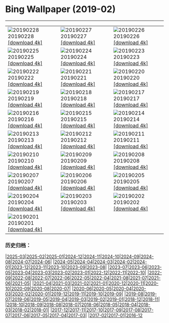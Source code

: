 # Bing Wallpaper (2019-02)
**************

<table><tr><td><img class="wallpaper" src="https://www.bing.com/az/hprichbg/rb/HZMB_EN-US5552546476_1920x1080.jpg" alt="20190228"> 20190228 <a class="wallpaper_link" href="https://www.bing.com/az/hprichbg/rb/HZMB_EN-US5552546476_UHD.jpg">[download 4k]</a></td><td><img class="wallpaper" src="https://www.bing.com/az/hprichbg/rb/PolarBearDay_EN-US4843695148_1920x1080.jpg" alt="20190227"> 20190227 <a class="wallpaper_link" href="https://www.bing.com/az/hprichbg/rb/PolarBearDay_EN-US4843695148_UHD.jpg">[download 4k]</a></td><td><img class="wallpaper" src="https://www.bing.com/az/hprichbg/rb/WinterGrand_EN-US4797319119_1920x1080.jpg" alt="20190226"> 20190226 <a class="wallpaper_link" href="https://www.bing.com/az/hprichbg/rb/WinterGrand_EN-US4797319119_UHD.jpg">[download 4k]</a></td></tr><tr><td><img class="wallpaper" src="https://www.bing.com/az/hprichbg/rb/CumulusCaribbean_EN-US4741959519_1920x1080.jpg" alt="20190225"> 20190225 <a class="wallpaper_link" href="https://www.bing.com/az/hprichbg/rb/CumulusCaribbean_EN-US4741959519_UHD.jpg">[download 4k]</a></td><td><img class="wallpaper" src="https://www.bing.com/th?id=OHR.OldTownTallinn_EN-US4682886396_1920x1080.jpg" alt="20190224"> 20190224 <a class="wallpaper_link" href="https://www.bing.com/th?id=OHR.OldTownTallinn_EN-US4682886396_UHD.jpg">[download 4k]</a></td><td><img class="wallpaper" src="https://www.bing.com/az/hprichbg/rb/ChamonixWalkway_EN-US4624018055_1920x1080.jpg" alt="20190223"> 20190223 <a class="wallpaper_link" href="https://www.bing.com/az/hprichbg/rb/ChamonixWalkway_EN-US4624018055_UHD.jpg">[download 4k]</a></td></tr><tr><td><img class="wallpaper" src="https://www.bing.com/az/hprichbg/rb/PlatteRiver_EN-US4569107551_1920x1080.jpg" alt="20190222"> 20190222 <a class="wallpaper_link" href="https://www.bing.com/az/hprichbg/rb/PlatteRiver_EN-US4569107551_UHD.jpg">[download 4k]</a></td><td><img class="wallpaper" src="https://www.bing.com/az/hprichbg/rb/BathBach_EN-US4522882386_1920x1080.jpg" alt="20190221"> 20190221 <a class="wallpaper_link" href="https://www.bing.com/az/hprichbg/rb/BathBach_EN-US4522882386_UHD.jpg">[download 4k]</a></td><td><img class="wallpaper" src="https://www.bing.com/az/hprichbg/rb/RavenWolf_EN-US4433795745_1920x1080.jpg" alt="20190220"> 20190220 <a class="wallpaper_link" href="https://www.bing.com/az/hprichbg/rb/RavenWolf_EN-US4433795745_UHD.jpg">[download 4k]</a></td></tr><tr><td><img class="wallpaper" src="https://www.bing.com/az/hprichbg/rb/PingxiSky_EN-US4395773279_1920x1080.jpg" alt="20190219"> 20190219 <a class="wallpaper_link" href="https://www.bing.com/az/hprichbg/rb/PingxiSky_EN-US4395773279_UHD.jpg">[download 4k]</a></td><td><img class="wallpaper" src="https://www.bing.com/az/hprichbg/rb/StitchedPrez_EN-US4340462131_1920x1080.jpg" alt="20190218"> 20190218 <a class="wallpaper_link" href="https://www.bing.com/az/hprichbg/rb/StitchedPrez_EN-US4340462131_UHD.jpg">[download 4k]</a></td><td><img class="wallpaper" src="https://www.bing.com/az/hprichbg/rb/GBBC_EN-US4296150851_1920x1080.jpg" alt="20190217"> 20190217 <a class="wallpaper_link" href="https://www.bing.com/az/hprichbg/rb/GBBC_EN-US4296150851_UHD.jpg">[download 4k]</a></td></tr><tr><td><img class="wallpaper" src="https://www.bing.com/az/hprichbg/rb/PangolinDay_EN-US4234282940_1920x1080.jpg" alt="20190216"> 20190216 <a class="wallpaper_link" href="https://www.bing.com/az/hprichbg/rb/PangolinDay_EN-US4234282940_UHD.jpg">[download 4k]</a></td><td><img class="wallpaper" src="https://www.bing.com/az/hprichbg/rb/Kamakura_EN-US1906621758_1920x1080.jpg" alt="20190215"> 20190215 <a class="wallpaper_link" href="https://www.bing.com/az/hprichbg/rb/Kamakura_EN-US1906621758_UHD.jpg">[download 4k]</a></td><td><img class="wallpaper" src="https://www.bing.com/az/hprichbg/rb/HeartCranes_EN-US4166665260_1920x1080.jpg" alt="20190214"> 20190214 <a class="wallpaper_link" href="https://www.bing.com/az/hprichbg/rb/HeartCranes_EN-US4166665260_UHD.jpg">[download 4k]</a></td></tr><tr><td><img class="wallpaper" src="https://www.bing.com/az/hprichbg/rb/BeatlesAshram_EN-US4100734529_1920x1080.jpg" alt="20190213"> 20190213 <a class="wallpaper_link" href="https://www.bing.com/az/hprichbg/rb/BeatlesAshram_EN-US4100734529_UHD.jpg">[download 4k]</a></td><td><img class="wallpaper" src="https://www.bing.com/az/hprichbg/rb/UFOMuseum_EN-US4040829577_1920x1080.jpg" alt="20190212"> 20190212 <a class="wallpaper_link" href="https://www.bing.com/az/hprichbg/rb/UFOMuseum_EN-US4040829577_UHD.jpg">[download 4k]</a></td><td><img class="wallpaper" src="https://www.bing.com/az/hprichbg/rb/KomondorKennel_EN-US3977560112_1920x1080.jpg" alt="20190211"> 20190211 <a class="wallpaper_link" href="https://www.bing.com/az/hprichbg/rb/KomondorKennel_EN-US3977560112_UHD.jpg">[download 4k]</a></td></tr><tr><td><img class="wallpaper" src="https://www.bing.com/az/hprichbg/rb/StylusGroove_EN-US3894393576_1920x1080.jpg" alt="20190210"> 20190210 <a class="wallpaper_link" href="https://www.bing.com/az/hprichbg/rb/StylusGroove_EN-US3894393576_UHD.jpg">[download 4k]</a></td><td><img class="wallpaper" src="https://www.bing.com/az/hprichbg/rb/AlmondOrchard_EN-US3748776057_1920x1080.jpg" alt="20190209"> 20190209 <a class="wallpaper_link" href="https://www.bing.com/az/hprichbg/rb/AlmondOrchard_EN-US3748776057_UHD.jpg">[download 4k]</a></td><td><img class="wallpaper" src="https://www.bing.com/az/hprichbg/rb/YNPFirefall_EN-US3687518557_1920x1080.jpg" alt="20190208"> 20190208 <a class="wallpaper_link" href="https://www.bing.com/az/hprichbg/rb/YNPFirefall_EN-US3687518557_UHD.jpg">[download 4k]</a></td></tr><tr><td><img class="wallpaper" src="https://www.bing.com/az/hprichbg/rb/Misotsuchi_EN-US3565171827_1920x1080.jpg" alt="20190207"> 20190207 <a class="wallpaper_link" href="https://www.bing.com/az/hprichbg/rb/Misotsuchi_EN-US3565171827_UHD.jpg">[download 4k]</a></td><td><img class="wallpaper" src="https://www.bing.com/az/hprichbg/rb/Punakaiki_EN-US3494641151_1920x1080.jpg" alt="20190206"> 20190206 <a class="wallpaper_link" href="https://www.bing.com/az/hprichbg/rb/Punakaiki_EN-US3494641151_UHD.jpg">[download 4k]</a></td><td><img class="wallpaper" src="https://www.bing.com/az/hprichbg/rb/LunarLanterns_EN-US3433755982_1920x1080.jpg" alt="20190205"> 20190205 <a class="wallpaper_link" href="https://www.bing.com/az/hprichbg/rb/LunarLanterns_EN-US3433755982_UHD.jpg">[download 4k]</a></td></tr><tr><td><img class="wallpaper" src="https://www.bing.com/az/hprichbg/rb/RosaParks_EN-US3305378721_1920x1080.jpg" alt="20190204"> 20190204 <a class="wallpaper_link" href="https://www.bing.com/az/hprichbg/rb/RosaParks_EN-US3305378721_UHD.jpg">[download 4k]</a></td><td><img class="wallpaper" src="https://www.bing.com/az/hprichbg/rb/JapanCrane_EN-US3184238455_1920x1080.jpg" alt="20190203"> 20190203 <a class="wallpaper_link" href="https://www.bing.com/az/hprichbg/rb/JapanCrane_EN-US3184238455_UHD.jpg">[download 4k]</a></td><td><img class="wallpaper" src="https://www.bing.com/az/hprichbg/rb/HoaryMarmot_EN-US3130702758_1920x1080.jpg" alt="20190202"> 20190202 <a class="wallpaper_link" href="https://www.bing.com/az/hprichbg/rb/HoaryMarmot_EN-US3130702758_UHD.jpg">[download 4k]</a></td></tr><tr><td><img class="wallpaper" src="https://www.bing.com/az/hprichbg/rb/MigrationDance_EN-US2906909257_1920x1080.jpg" alt="20190201"> 20190201 <a class="wallpaper_link" href="https://www.bing.com/az/hprichbg/rb/MigrationDance_EN-US2906909257_UHD.jpg">[download 4k]</a></td><td></td><td></td></tr></table>

### 历史归档：

|[2025-03](/../2025-03/2025-03.md)|[2025-02](/../2025-02/2025-02.md)|[2025-01](/../2025-01/2025-01.md)|[2024-12](/../2024-12/2024-12.md)|[2024-11](/../2024-11/2024-11.md)|[2024-10](/../2024-10/2024-10.md)|[2024-09](/../2024-09/2024-09.md)|[2024-08](/../2024-08/2024-08.md)|[2024-07](/../2024-07/2024-07.md)|[2024-06](/../2024-06/2024-06.md)|
|[2024-05](/../2024-05/2024-05.md)|[2024-04](/../2024-04/2024-04.md)|[2024-03](/../2024-03/2024-03.md)|[2024-02](/../2024-02/2024-02.md)|[2024-01](/../2024-01/2024-01.md)|[2023-12](/../2023-12/2023-12.md)|[2023-11](/../2023-11/2023-11.md)|[2023-10](/../2023-10/2023-10.md)|[2023-09](/../2023-09/2023-09.md)|[2023-08](/../2023-08/2023-08.md)|
|[2023-07](/../2023-07/2023-07.md)|[2023-06](/../2023-06/2023-06.md)|[2023-05](/../2023-05/2023-05.md)|[2023-04](/../2023-04/2023-04.md)|[2023-03](/../2023-03/2023-03.md)|[2023-02](/../2023-02/2023-02.md)|[2023-01](/../2023-01/2023-01.md)|[2022-12](/../2022-12/2022-12.md)|[2022-11](/../2022-11/2022-11.md)|[2022-10](/../2022-10/2022-10.md)|
|[2022-09](/../2022-09/2022-09.md)|[2022-08](/../2022-08/2022-08.md)|[2022-07](/../2022-07/2022-07.md)|[2022-06](/../2022-06/2022-06.md)|[2022-05](/../2022-05/2022-05.md)|[2022-04](/../2022-04/2022-04.md)|[2021-08](/../2021-08/2021-08.md)|[2021-07](/../2021-07/2021-07.md)|[2021-06](/../2021-06/2021-06.md)|[2021-05](/../2021-05/2021-05.md)|
|[2021-04](/../2021-04/2021-04.md)|[2021-03](/../2021-03/2021-03.md)|[2021-02](/../2021-02/2021-02.md)|[2021-01](/../2021-01/2021-01.md)|[2020-12](/../2020-12/2020-12.md)|[2020-11](/../2020-11/2020-11.md)|[2020-10](/../2020-10/2020-10.md)|[2020-09](/../2020-09/2020-09.md)|[2020-08](/../2020-08/2020-08.md)|[2020-07](/../2020-07/2020-07.md)|
|[2020-06](/../2020-06/2020-06.md)|[2020-05](/../2020-05/2020-05.md)|[2020-04](/../2020-04/2020-04.md)|[2020-03](/../2020-03/2020-03.md)|[2020-02](/../2020-02/2020-02.md)|[2020-01](/../2020-01/2020-01.md)|[2019-12](/../2019-12/2019-12.md)|[2019-11](/../2019-11/2019-11.md)|[2019-10](/../2019-10/2019-10.md)|[2019-09](/../2019-09/2019-09.md)|
|[2019-08](/../2019-08/2019-08.md)|[2019-07](/../2019-07/2019-07.md)|[2019-06](/../2019-06/2019-06.md)|[2019-05](/../2019-05/2019-05.md)|[2019-04](/../2019-04/2019-04.md)|[2019-03](/../2019-03/2019-03.md)|[2019-02](/2019-02.md)|[2019-01](/../2019-01/2019-01.md)|[2018-12](/../2018-12/2018-12.md)|[2018-11](/../2018-11/2018-11.md)|
|[2018-10](/../2018-10/2018-10.md)|[2018-09](/../2018-09/2018-09.md)|[2018-08](/../2018-08/2018-08.md)|[2018-07](/../2018-07/2018-07.md)|[2018-06](/../2018-06/2018-06.md)|[2018-05](/../2018-05/2018-05.md)|[2018-04](/../2018-04/2018-04.md)|[2018-03](/../2018-03/2018-03.md)|[2018-02](/../2018-02/2018-02.md)|[2018-01](/../2018-01/2018-01.md)|
|[2017-12](/../2017-12/2017-12.md)|[2017-11](/../2017-11/2017-11.md)|[2017-10](/../2017-10/2017-10.md)|[2017-09](/../2017-09/2017-09.md)|[2017-08](/../2017-08/2017-08.md)|[2017-07](/../2017-07/2017-07.md)|[2017-06](/../2017-06/2017-06.md)|[2017-05](/../2017-05/2017-05.md)|[2017-04](/../2017-04/2017-04.md)|[2017-03](/../2017-03/2017-03.md)|
|[2017-02](/../2017-02/2017-02.md)|[2017-01](/../2017-01/2017-01.md)|[2016-12](/../2016-12/2016-12.md)